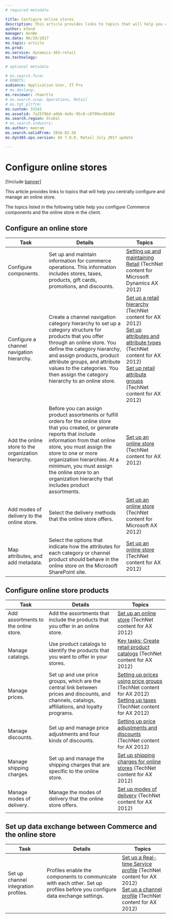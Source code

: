 ```yaml
---
# required metadata

title: Configure online stores
description: This article provides links to topics that will help you centrally configure and manage an online store.
author: kfend
manager: AnnBe
ms.date: 06/20/2017
ms.topic: article
ms.prod: 
ms.service: dynamics-365-retail
ms.technology: 

# optional metadata

# ms.search.form: 
# ROBOTS: 
audience: Application User, IT Pro
# ms.devlang: 
ms.reviewer: rhaertle
# ms.search.scop: Operations, Retail
# ms.tgt_pltfrm: 
ms.custom: 31541
ms.assetid: 7a25f9b4-a0bb-4e8c-95c0-c0799ec0620d
ms.search.region: Global
# ms.search.industry: 
ms.author: meeram
ms.search.validFrom: 2016-02-28
ms.dyn365.ops.version: AX 7.0.0, Retail July 2017 update

---
```


# Configure online stores

[!include [banner](../includes/banner.md)]

This article provides links to topics that will help you centrally configure and manage an online store.

The topics listed in the following table help you configure Commerce components and the online store in the client.

## Configure an online store

| Task                                                | Details                                                                                                                                                                                                                                                                                                                                                   | Topics                                                                                                                                                                                                                                                                                                                                                                                                                                   |
|-----------------------------------------------------|-----------------------------------------------------------------------------------------------------------------------------------------------------------------------------------------------------------------------------------------------------------------------------------------------------------------------------------------------------------|------------------------------------------------------------------------------------------------------------------------------------------------------------------------------------------------------------------------------------------------------------------------------------------------------------------------------------------------------------------------------------------------------------------------------------------|
| Configure components.                        | Set up and maintain information for commerce operations. This information includes stores, taxes, products, gift cards, promotions, and discounts.                                                                                                                                                                                                          | [Setting up and maintaining Retail](https://technet.microsoft.com/library/hh597201.aspx) (TechNet content for Microsoft Dynamics AX 2012)                                                                                                                                                                                                                                                                                          |
| Configure a channel navigation hierarchy.    | Create a channel navigation category hierarchy to set up a category structure for products that you offer through an online store. You define the category hierarchy, and assign products, product attribute groups, and attribute values to the categories. You then assign the category hierarchy to an online store.                            | [Set up a retail hierarchy](https://technet.microsoft.com/library/hh580593.aspx)</br> (TechNet content for AX 2012)</br> [Set up attributes and attribute types](https://technet.microsoft.com/library/hh227548.aspx) (TechNet content for AX 2012)</br> [Set up retail attribute groups](https://technet.microsoft.com/library/jj728713.aspx) (TechNet content for AX 2012) |
| Add the online store to the organization hierarchy. | Before you can assign product assortments or fulfill orders for the online store that you created, or generate reports that include information from that online store, you must assign the store to one or more organization hierarchies. At a minimum, you must assign the online store to an organization hierarchy that includes product assortments. | [Set up an online store](https://technet.microsoft.com/library/jj682095.aspx) (TechNet content for AX 2012)                                                                                                                                                                                                                                                                                                     |
| Add modes of delivery to the online store.          | Select the delivery methods that the online store offers.                                                                                                                                                                                                                                                                                                 | [Set up an online store](https://technet.microsoft.com/library/jj682095.aspx) (TechNet content for Microsoft AX 2012)                                                                                                                                                                                                                                                                                                     |
| Map attributes, and add metadata.                   | Select the options that indicate how the attributes for each category or channel product should behave in the online store on the Microsoft SharePoint site.                                                                                                                                                                                              | [Set up an online store](https://technet.microsoft.com/library/jj682095.aspx) (TechNet content for AX 2012)                                                                                                                                                                                                                                                                                                     |

## Configure online store products

| Task                                 | Details                                                                                                                                           | Topics                                                                                                                                                                                                                                                                            |
|--------------------------------------|---------------------------------------------------------------------------------------------------------------------------------------------------|-----------------------------------------------------------------------------------------------------------------------------------------------------------------------------------------------------------------------------------------------------------------------------------|
| Add assortments to the online store. | Add the assortments that include the products that you offer in an online store.                                                                  | [Set up an online store](https://technet.microsoft.com/library/jj682095.aspx) (TechNet content for AX 2012)                                                                                                                                              |
| Manage catalogs.                     | Use product catalogs to identify the products that you want to offer in your stores.                                                              | [Key tasks: Create retail product catalogs](https://technet.microsoft.com/library/jj728712.aspx) (TechNet content for AX 2012)                                                                                                                           |
| Manage prices.                       | Set up and use price groups, which are the central link between prices and discounts, and channels, catalogs, affiliations, and loyalty programs. | [Setting up prices using price groups](https://technet.microsoft.com/library/hh597169.aspx) (TechNet content for AX 2012)</br> [Setting up taxes](https://technet.microsoft.com/library/hh580571.aspx) (TechNet content for AX 2012) |
| Manage discounts.                    | Set up and manage price adjustments and four kinds of discounts.                                                                                  | [Setting up price adjustments and discounts](https://technet.microsoft.com/library/hh597114.aspx) (TechNet content for AX 2012)                                                                                                                          |
| Manage shipping charges.             | Set up and manage the shipping charges that are specific to the online store.                                                                     | [Set up shipping charges for online stores](https://technet.microsoft.com/library/jj728714.aspx) (TechNet content for AX 2012)                                                                                                                           |
| Manage modes of delivery.            | Manage the modes of delivery that the online store offers.                                                                                        | [Set up modes of delivery](https://technet.microsoft.com/library/jj728719.aspx) (TechNet content for AX 2012)                                                                                                                                            |

## Set up data exchange between Commerce and the online store

| Task                                 | Details                                                                                                                               | Topics                                                                                                                                                                                                                                                                                  |
|--------------------------------------|---------------------------------------------------------------------------------------------------------------------------------------|-----------------------------------------------------------------------------------------------------------------------------------------------------------------------------------------------------------------------------------------------------------------------------------------|
| Set up channel integration profiles. | Profiles enable the components to communicate with each other. Set up profiles before you configure data exchange settings. | [Set up a Real-time Service profile](https://technet.microsoft.com/library/hh580631.aspx) (TechNet content for AX 2012)</br> [Set up a channel profile](https://technet.microsoft.com/library/jj677402.aspx) (TechNet content for AX 2012) |





